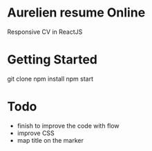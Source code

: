 # Aurelien resume Online
  Responsive CV in ReactJS

# Getting Started
  git clone
  npm install
  npm start

# Todo
  - finish to improve the code with flow
  - improve CSS
  - map title on the marker
